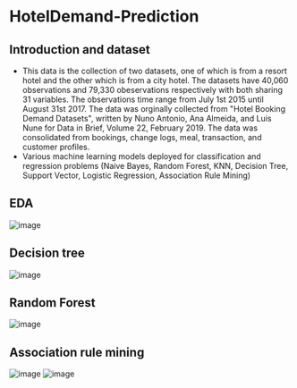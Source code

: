 # HotelDemand-Prediction

## Introduction and dataset
- This data is the collection of two datasets, one of which is from a resort hotel and the other which is from a city hotel. The datasets have 40,060 observations and 79,330 obeservations respectively with both sharing 31 variables. The observations time range from July 1st 2015 until August 31st 2017. The data was orginally collected from "Hotel Booking Demand Datasets", written by Nuno Antonio, Ana Almeida, and Luis Nune for Data in Brief, Volume 22, February 2019. The data was consolidated from bookings, change logs, meal, transaction, and customer profiles.
- Various machine learning models deployed for classification and regression problems (Naive Bayes, Random Forest, KNN, Decision Tree, Support Vector, Logistic Regression, Association Rule Mining)


## EDA
![image](https://user-images.githubusercontent.com/52574322/116803511-e2882680-aadd-11eb-9c5e-6f2828119e46.png)

## Decision tree
![image](https://user-images.githubusercontent.com/52574322/116803559-63dfb900-aade-11eb-847c-a6fc20e52e25.png)

## Random Forest
![image](https://user-images.githubusercontent.com/52574322/116803580-9d182900-aade-11eb-902c-c78215f012b6.png)

## Association rule mining
![image](https://user-images.githubusercontent.com/52574322/116803486-ab197a00-aadd-11eb-8b02-4eac789c9fde.png)
![image](https://user-images.githubusercontent.com/52574322/116803492-bb315980-aadd-11eb-9769-7f08551d654b.png)


